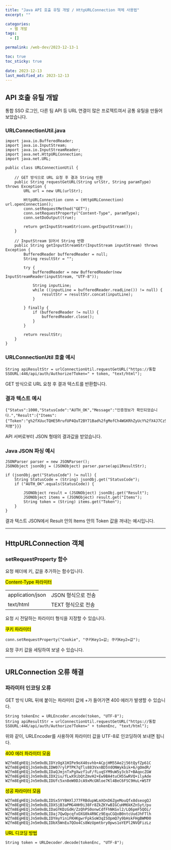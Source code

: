 ```yaml
---
title: "Java API 호출 유틸 개발 / HttpURLConnection 객체 사용법"
excerpt: ""

categories:
  - 웹 개발
tags:
  - []

permalink: /web-dev/2023-12-13-1

toc: true
toc_sticky: true
 
date: 2023-12-13
last_modified_at: 2023-12-13
---
```


## API 호출 유틸 개발

통합 SSO 로그인, 다른 팀 API 등 URL 연결이 많은 프로젝트여서 공통 유틸을 만들어보았습니다.

### URLConnectionUtil.java
```
import java.io.BufferedReader;
import java.io.InputStream;
import java.io.InputStreamReader;
import java.net.HttpURLConnection;
import java.net.URL;

public class URLConnectionUtil {

	// GET 방식으로 URL 요청 후 결과 String 반환
	public String requestGetURL(String urlStr, String paramType) throws Exception {
		URL url = new URL(urlStr);
		
		HttpURLConnection conn = (HttpURLConnection) url.openConnection();
		conn.setRequestMethod("GET");
		conn.setRequestProperty("Content-Type", paramType);
		conn.setDoOutput(true);
	
		return getInputStreamStr(conn.getInputStream());
	}

	// InputStream 읽어서 String 반환
	public String getInputStreamStr(InputStream inputStream) throws Exception {
		BufferedReader bufferedReader = null;
		String resultStr = "";
		
		try {
			bufferedReader = new BufferedReader(new InputStreamReader(inputStream, "UTF-8"));

			String inputLine;
			while ((inputLine = bufferedReader.readLine()) != null) {
				resultStr = resultStr.concat(inputLine);
			}

		} finally {
			if (bufferedReader != null) {
				bufferedReader.close();
			}
		}
		
		return resultStr;
	}
}

```

### URLConnectionUtil 호출 예시
```
String apiResultStr = urlConnectionUtil.requestGetURL("https://통합SSOURL:446/api/auth/Authorize?Token=" + token, "text/html");
```
GET 방식으로 URL 요청 후 결과 텍스트를 반환합니다.

### 결과 텍스트 예시
```
{"Status":1000,"StatusCode":"AUTH_OK","Message":"인증정보가 확인되었습니다.","Result":{"Items":{"Token":"g%2fXUucTQHE5RrufUP4QuT2BY71Bad%2fgMofCh4WGKRhZyUcY%2fX4J7Cz5vu%2fqApkFzI%2fPxf5wlrgnpKH2YKR66oA%3d~~~","UserID":"유저명"}}}
```
API 서버로부터 JSON 형태의 결과값을 받았습니다.

### Java JSON 파싱 예시
```
JSONParser parser = new JSONParser();
JSONObject jsonObj = (JSONObject) parser.parse(api1ResultStr);

if (jsonObj.get("StatusCode") != null) {
	String StatusCode = (String) jsonObj.get("StatusCode");
	if ("AUTH_OK".equals(StatusCode)) {

		JSONObject result = (JSONObject) jsonObj.get("Result");
		JSONObject items = (JSONObject) result.get("Items");
		String token = (String) items.get("Token");
	}
}
```
결과 텍스트 JSON에서 Result 안의 Items 안의 Token 값을 꺼내는 예시입니다.

---

## HttpURLConnection 객체

### setRequestProperty 함수
요청 헤더에 키, 값을 추가하는 함수입니다.

<mark>Content-Type 파라미터</mark>
<table>
  <tbody>
    <tr>
      <td>application/json</td>
      <td>JSON 형식으로 전송</td>
    </tr>
    <tr>
      <td>text/html</td>
      <td>TEXT 형식으로 전송</td>
    </tr>
  </tbody>
</table>
요청 시 전달하는 파라미터 형식을 지정할 수 있습니다.

<mark>쿠키 파라미터</mark>
```
conn.setRequestProperty("Cookie", "쿠키Key1=값; 쿠키Key2=값");
```
요청 쿠키 값을 세팅하여 보낼 수 있습니다.

---

## URLConnection 오류 해결

### 파라미터 인코딩 오류
GET 방식 URL 뒤에 붙이는 파라미터 값에 +가 들어가면 400 에러가 발생할 수 있습니다.  
```
String tokenEnc = URLEncoder.encode(token, "UTF-8");
String apiResultStr = urlConnectionUtil.requestGetURL("https://통합SSOURL:446/api/auth/Authorize?Token=" + tokenEnc, "text/html");
```
위와 같이, URLEncoder를 사용하여 파라미터 값을 UTF-8로 인코딩하여 보내면 됩니다.

<mark>400 에러 파라미터 모음</mark>
```
WZfm8EgHEQjJn5m9xBLIDYzOgX1HIPe9oX40svhb+ACpjHM55Ae2j56tQyfZp61C
WZfm8EgHEQjJn5m9xBLIDW07rylPTPK7qTls883VxnBD5VdONWykbik+6/gOmdR/
WZfm8EgHEQjJn5m9xBLIDaQJmjnTxPgXwzf1uF/fLuqSYM9uW5y3cb7+BAqocZGW
WZfm8EgHEQjJn5m9xBLIDX2iu/fLwX9ibQtZmvH2+Ew9BA4tuCH5SwRVQ+ilyAde
WZfm8EgHEQjJn5m9xBLIDUfc5xn8eW0DJcA9xMcGNloe7Kl4BeC6FSC9HuL+WSTF
```

<mark>성공 파라미터 모음</mark>
```
WZfm8EgHEQjJn5m9xBLIDSx5YYBHXlJ77FRBdupWLmXOnD6ZgeMouQfx8dseogQJ
WZfm8EgHEQjJn5m9xBLIDXSjB3aPMG4HH9i38Fr8ZkZKYwBIGCuHM6kKZnSyt/pu
WZfm8EgHEQjJn5m9xBLIDaGYKDzGdH/ZzQhPS0onwCdfFhNKGxl2/LQ6pmF5QOi/
WZfm8EgHEQjJn5m9xBLIDaj7QwOpcqfxOXG0k4RNCz9EquCGQoB0ntcUudJhFTlh
WZfm8EgHEQjJn5m9xBLIDYmyYiniFKHKgwrFpkSoW3qISOpmQ7y9bHskFHgBWM00
WZfm8EgHEQjJn5m9xBLIDbX5WnEu7QOo4Cs8WzUpmtbry0pws1oYEPl2NVQFizLz
```

<mark>URL 디코딩 방법</mark>
```
String token = URLDecoder.decode(tokenEnc, "UTF-8");
```